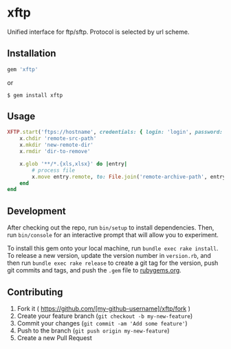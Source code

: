 # xftp

Unified interface for ftp/sftp.
Protocol is selected by url scheme.

## Installation

```ruby
gem 'xftp'
```

or

```
$ gem install xftp
```

## Usage

```ruby
XFTP.start('ftps://hostname', credentials: { login: 'login', password: 'pass' }) do |x|
    x.chdir 'remote-src-path'
    x.mkdir 'new-remote-dir'
    x.rmdir 'dir-to-remove'

    x.glob '**/*.{xls,xlsx}' do |entry|
        # process file
        x.move entry.remote, to: File.join('remote-archive-path', entry.remote)
    end
end
```

## Development

After checking out the repo, run `bin/setup` to install dependencies. Then, run `bin/console` for an interactive prompt that will allow you to experiment.

To install this gem onto your local machine, run `bundle exec rake install`. To release a new version, update the version number in `version.rb`, and then run `bundle exec rake release` to create a git tag for the version, push git commits and tags, and push the `.gem` file to [rubygems.org](https://rubygems.org).

## Contributing

1. Fork it ( https://github.com/[my-github-username]/xftp/fork )
2. Create your feature branch (`git checkout -b my-new-feature`)
3. Commit your changes (`git commit -am 'Add some feature'`)
4. Push to the branch (`git push origin my-new-feature`)
5. Create a new Pull Request
